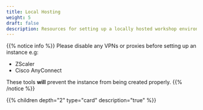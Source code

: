 ```yaml
---
title: Local Hosting
weight: 5
draft: false
description: Resources for setting up a locally hosted workshop environment.
---
```


{{% notice info %}}
Please disable any VPNs or proxies before setting up an instance e.g:

- ZScaler
- Cisco AnyConnect

These tools **will** prevent the instance from being created properly.
{{% /notice %}}

{{% children depth="2" type="card" description="true" %}}
